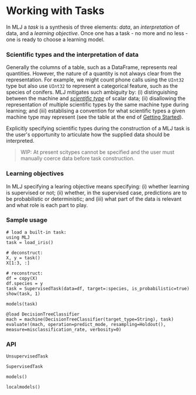 # Working with Tasks

In MLJ a *task* is a synthesis of three elements: *data*, an
*interpretation* of data, and a *learning objective*. Once one has a
task - no more and no less - one is ready to choose a learning model.

### Scientific types and the interpretation of data

Generally the columns of a table, such as a DataFrame, represents real
quantities. However, the nature of a quantity is not always clear from
the representation. For example, we might count phone calls using the
`UInt32` type but also use `UInt32` to represent a categorical
feature, such as the species of conifers. MLJ mitigates such ambiguity
by: (i) distinguishing between the machine and *[scientific
type](scientific_data_types.md)* of scalar data; (ii) disallowing the
representation of multiple scientific types by the same machine type
during learning; and (iii) establising a convention for what
scientific types a given machine type may represent (see the
table at the end of [Getting Started](index.md)).

Explicitly specifying scientific types during the construction of a
MLJ task is the user's opportunity to articulate how the supplied data
should be interpreted.

> WIP: At present scitypes cannot be specified and the user must manually coerce data before task construction. 


### Learning objectives

In MLJ specifying a learing objective means specifying: (i) whether
learning is supervised or not; (ii) whether, in the supervised case,
predictions are to be probabilistic or deterministic; and (iii) what
part of the data is relevant and what role is each part to play.


### Sample usage

```@example 1
# load a built-in task:
using MLJ
task = load_iris()
```

```@example 1 
# deconstruct:
X, y = task()
X[1:3, :]
```

```@example 1
# reconstruct:
df = copy(X)
df.species = y
task = SupervisedTask(data=df, target=:species, is_probabilistic=true)
show(task, 1)
```

```@example 1
models(task)
```

```@example 1
@load DecisionTreeClassifier
mach = machine(DecisionTreeClassifier(target_type=String), task)
evaluate!(mach, operation=predict_mode, resampling=Holdout(), measure=misclassification_rate, verbosity=0)
```


### API    

```@docs
UnsupervisedTask
```

```@docs
SupervisedTask
```

```@docs
models()
```

```@docs
localmodels()
```
